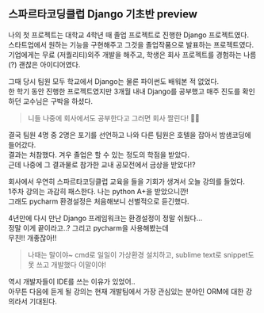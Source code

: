 ## 스파르타코딩클럽 Django 기초반 preview

나의 첫 프로젝트는 대학교 4학년 때 졸업 프로젝트로 진행한 Django 프로젝트였다.  
스타트업에서 원하는 기능을 구현해주고 그것을 졸업작품으로 발표하는 프로젝트였다.  
기업에게는 무료 (저퀄리티)외주 개발을 해주고, 학생은 회사 프로젝트를 경험하는 나름(?) 괜찮은 아이디어였다.  

그때 당시 팀원 모두 학교에서 Django는 물론 파이썬도 배워본 적 없었다.  
한 학기 동안 진행한 프로젝트였지만 3개월 내내 Django를 공부했고 매주 진도를 확인하던 교수님은 구박을 하셨다.

> 니들 나중에 회사에서도 공부한다고 그러면 회사 짤린다! 🤬🤬

결국 팀원 4명 중 2명은 포기를 선언하고 나와 다른 팀원은 호텔을 잡아서 밤샘코딩에 들어갔다.  
결과는 처참했다. 겨우 졸업은 할 수 있는 정도의 학점을 받았다.  
근데 나중에 그 결과물로 참가한 교내 공모전에서 금상을 받았다!?

회사에서 우연히 스파르타코딩클럽 교육을 들을 기회가 생겨서 오늘 강의를 들었다.  
1주차 강의는 과감히 패스한다. 나는 python A+을 받았으니깐!  
그래도 pycharm 환경설정은 처음해보니 선별적으로 듣긴했다.

4년만에 다시 만난 Django 프레임워크는 환경설정이 정말 쉬웠다...  
정말 이게 끝이라고..? 그리고 pycharm을 사용해봤는데  
무친!! 개좋잖아!!  

> 나때는 말이야~ cmd로 일일이 가상환경 설치하고, sublime text로 snippet도 못 쓰고 개발했다 이말이야!  

역시 개발자들이 IDE를 쓰는 이유가 있었어..  
아무튼 다음에 듣게 될 강의는 현재 개발팀에서 가장 관심있는 분야인 ORM에 대한 강의라서 기대된다.